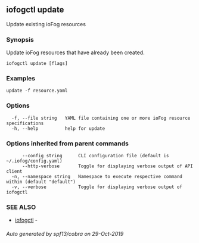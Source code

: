 ## iofogctl update

Update existing ioFog resources

### Synopsis

Update ioFog resources that have already been created.

```
iofogctl update [flags]
```

### Examples

```
update -f resource.yaml
```

### Options

```
  -f, --file string   YAML file containing one or more ioFog resource specifications
  -h, --help          help for update
```

### Options inherited from parent commands

```
      --config string      CLI configuration file (default is ~/.iofog/config.yaml)
      --http-verbose       Toggle for displaying verbose output of API client
  -n, --namespace string   Namespace to execute respective command within (default "default")
  -v, --verbose            Toggle for displaying verbose output of iofogctl
```

### SEE ALSO

* [iofogctl](iofogctl.md)	 - 

###### Auto generated by spf13/cobra on 29-Oct-2019
